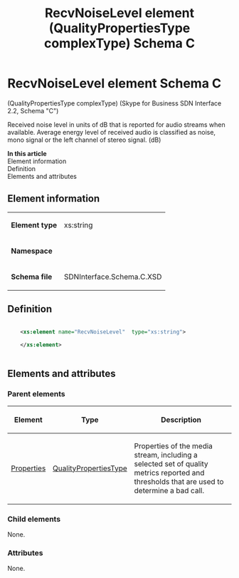 ﻿---
title: RecvNoiseLevel element (QualityPropertiesType complexType) Schema C
TOCTitle: RecvNoiseLevel element
ms:assetid: 524f3cf4-b941-24cf-53e0-e86ced93851a
ms:mtpsurl: https://msdn.microsoft.com/library/Mt404827(v=office.16)
ms:contentKeyID: 68250739
ms.date: 08/24/2015
mtps_version: v=office.16
dev_langs:
- xml
---

# RecvNoiseLevel element Schema C

(QualityPropertiesType complexType) (Skype for Business SDN Interface 2.2, Schema "C")

Received noise level in units of dB that is reported for audio streams when available. Average energy level of received audio is classified as noise, mono signal or the left channel of stereo signal. (dB)

**In this article**  
Element information  
Definition  
Elements and attributes  

## Element information

<table>
<colgroup>
<col />
<col />
</colgroup>
<tbody>
<tr class="odd">
<td><p><strong>Element type</strong></p></td>
<td><p>xs:string</p></td>
</tr>
<tr class="even">
<td><p><strong>Namespace</strong></p></td>
<td><p></p></td>
</tr>
<tr class="odd">
<td><p><strong>Schema file</strong></p></td>
<td><p>SDNInterface.Schema.C.XSD</p></td>
</tr>
</tbody>
</table>


## Definition

```xml

    <xs:element name="RecvNoiseLevel"  type="xs:string">
    
    </xs:element>
  
```

## Elements and attributes

### Parent elements

<table>
<colgroup>
<col />
<col />
<col />
</colgroup>
<thead>
<tr class="header">
<th><p>Element</p></th>
<th><p>Type</p></th>
<th><p>Description</p></th>
</tr>
</thead>
<tbody>
<tr class="odd">
<td><p><a href="properties-element-qualitytype-complextype-skype-for-business-sdn-interface-2-2-schema-c.md">Properties</a></p></td>
<td><p><a href="qualitypropertiestype-complextype-skype-for-business-sdn-interface-2-2-schema-c.md">QualityPropertiesType</a></p></td>
<td><p>Properties of the media stream, including a selected set of quality metrics reported and thresholds that are used to determine a bad call.</p></td>
</tr>
</tbody>
</table>


### Child elements

None.

### Attributes

None.

